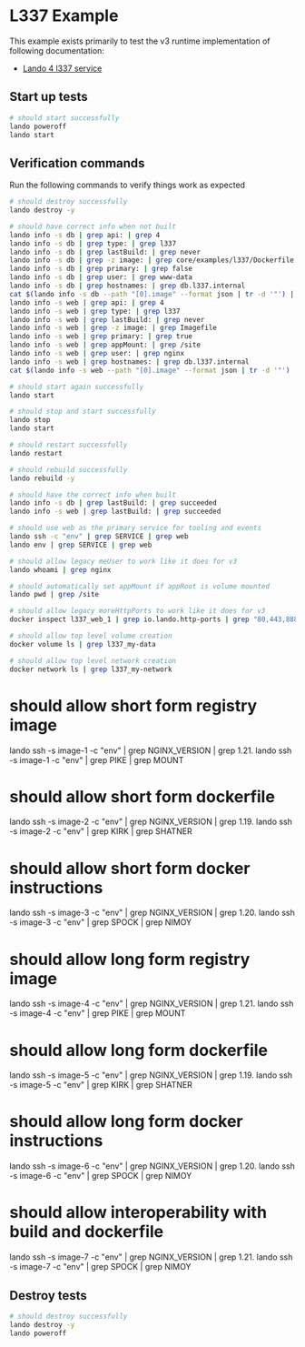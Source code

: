 L337 Example
============

This example exists primarily to test the v3 runtime implementation of following documentation:

* [Lando 4 l337 service](https://docs.lando.dev/core/v4/landofile/services.html#l-337-service)

Start up tests
--------------

```bash
# should start successfully
lando poweroff
lando start
```

Verification commands
---------------------

Run the following commands to verify things work as expected

```bash
# should destroy successfully
lando destroy -y

# should have correct info when not built
lando info -s db | grep api: | grep 4
lando info -s db | grep type: | grep l337
lando info -s db | grep lastBuild: | grep never
lando info -s db | grep -z image: | grep core/examples/l337/Dockerfile
lando info -s db | grep primary: | grep false
lando info -s db | grep user: | grep www-data
lando info -s db | grep hostnames: | grep db.l337.internal
cat $(lando info -s db --path "[0].image" --format json | tr -d '"') | grep "ENV SERVICE=db"
lando info -s web | grep api: | grep 4
lando info -s web | grep type: | grep l337
lando info -s web | grep lastBuild: | grep never
lando info -s web | grep -z image: | grep Imagefile
lando info -s web | grep primary: | grep true
lando info -s web | grep appMount: | grep /site
lando info -s web | grep user: | grep nginx
lando info -s web | grep hostnames: | grep db.l337.internal
cat $(lando info -s web --path "[0].image" --format json | tr -d '"') | grep ENV | grep SERVICE | grep web

# should start again successfully
lando start

# should stop and start successfully
lando stop
lando start

# should restart successfully
lando restart

# should rebuild successfully
lando rebuild -y

# should have the correct info when built
lando info -s db | grep lastBuild: | grep succeeded
lando info -s web | grep lastBuild: | grep succeeded

# should use web as the primary service for tooling and events
lando ssh -c "env" | grep SERVICE | grep web
lando env | grep SERVICE | grep web

# should allow legacy meUser to work like it does for v3
lando whoami | grep nginx

# should automatically set appMount if appRoot is volume mounted
lando pwd | grep /site

# should allow legacy moreHttpPorts to work like it does for v3
docker inspect l337_web_1 | grep io.lando.http-ports | grep "80,443,8888"

# should allow top level volume creation
docker volume ls | grep l337_my-data

# should allow top level network creation
docker network ls | grep l337_my-network
```

# should allow short form registry image
lando ssh -s image-1 -c "env" | grep NGINX_VERSION | grep 1.21.
lando ssh -s image-1 -c "env" | grep PIKE | grep MOUNT

# should allow short form dockerfile
lando ssh -s image-2 -c "env" | grep NGINX_VERSION | grep 1.19.
lando ssh -s image-2 -c "env" | grep KIRK | grep SHATNER

# should allow short form docker instructions
lando ssh -s image-3 -c "env" | grep NGINX_VERSION | grep 1.20.
lando ssh -s image-3 -c "env" | grep SPOCK | grep NIMOY

# should allow long form registry image
lando ssh -s image-4 -c "env" | grep NGINX_VERSION | grep 1.21.
lando ssh -s image-4 -c "env" | grep PIKE | grep MOUNT

# should allow long form dockerfile
lando ssh -s image-5 -c "env" | grep NGINX_VERSION | grep 1.19.
lando ssh -s image-5 -c "env" | grep KIRK | grep SHATNER

# should allow long form docker instructions
lando ssh -s image-6 -c "env" | grep NGINX_VERSION | grep 1.20.
lando ssh -s image-6 -c "env" | grep SPOCK | grep NIMOY

# should allow interoperability with build and dockerfile
lando ssh -s image-7 -c "env" | grep NGINX_VERSION | grep 1.21.
lando ssh -s image-7 -c "env" | grep SPOCK | grep NIMOY

Destroy tests
-------------

```bash
# should destroy successfully
lando destroy -y
lando poweroff
```

